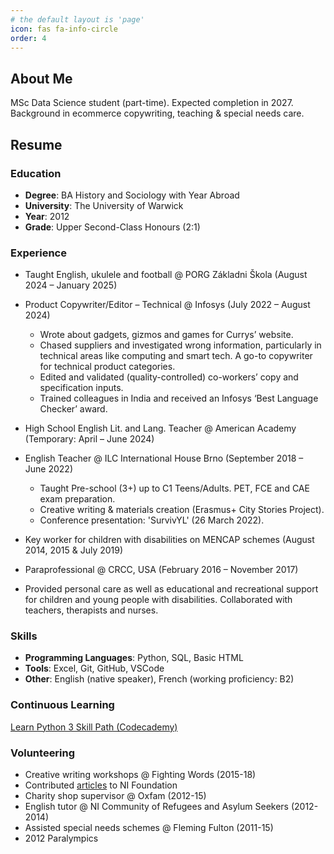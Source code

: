 ```yaml
---
# the default layout is 'page'
icon: fas fa-info-circle
order: 4
---
```

## About Me
MSc Data Science student (part-time). Expected completion in 2027. Background in ecommerce copywriting, teaching & special needs care.

## Resume

### Education
- **Degree**: BA History and Sociology with Year Abroad
- **University**: The University of Warwick
- **Year**: 2012
- **Grade**: Upper Second-Class Honours (2:1)

### Experience
- Taught English, ukulele and football @ PORG Základni Škola (August 2024 – January 2025)

- Product Copywriter/Editor – Technical @ Infosys (July 2022 – August 2024)
  - Wrote about gadgets, gizmos and games for Currys’ website.
  -	Chased suppliers and investigated wrong information, particularly in technical areas like computing and smart tech. A go-to copywriter for technical product categories.
  -	Edited and validated (quality-controlled) co-workers’ copy and specification inputs.
  -	Trained colleagues in India and received an Infosys ‘Best Language Checker’ award.

- High School English Lit. and Lang. Teacher @ American Academy (Temporary: April – June 2024)

- English Teacher @ ILC International House Brno (September 2018 – June 2022)
  -	Taught Pre-school (3+) up to C1 Teens/Adults. PET, FCE and CAE exam preparation.
  -	Creative writing & materials creation (Erasmus+ City Stories Project).
  -	Conference presentation: 'SurvivYL' (26 March 2022).

-	Key worker for children with disabilities on MENCAP schemes (August 2014, 2015 & July 2019)

-	Paraprofessional @ CRCC, USA (February 2016 – November 2017)
  -	Provided personal care as well as educational and recreational support for children and young people with disabilities. Collaborated with teachers, therapists and nurses.


### Skills
- **Programming Languages**: Python, SQL, Basic HTML 
- **Tools**: Excel, Git, GitHub, VSCode
- **Other**: English (native speaker), French (working proficiency: B2)

### Continuous Learning
[Learn Python 3 Skill Path (Codecademy)](assets/files/LearnPython3_CodecademySkillPath.pdf)

### Volunteering
-	Creative writing workshops @ Fighting Words (2015-18)
-	Contributed [articles](https://sharedfuture.news/author/eoindignan/) to NI Foundation
-	Charity shop supervisor @ Oxfam (2012-15)
-	English tutor @ NI Community of Refugees and Asylum Seekers (2012-2014)
-	Assisted special needs schemes @ Fleming Fulton (2011-15)
-	2012 Paralympics
